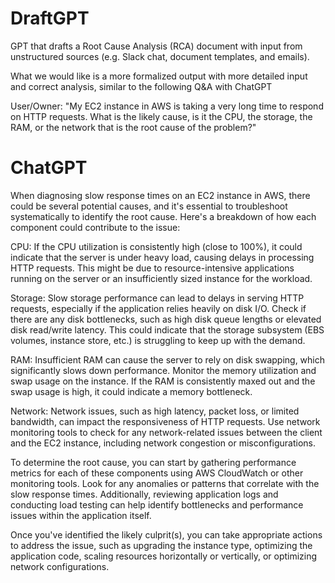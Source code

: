 # DraftGPT
GPT that drafts a Root Cause Analysis (RCA) document with input from unstructured sources (e.g. Slack chat, document templates, and emails).

What we would like is a more formalized output with more detailed input and correct analysis, similar to the following Q&A with ChatGPT

User/Owner: "My EC2 instance in AWS is taking a very long time to respond on HTTP requests. What is the likely cause, is it the CPU, the storage, the RAM, or the network that is the root cause of the problem?"

# ChatGPT
When diagnosing slow response times on an EC2 instance in AWS, there could be several potential causes, and it's essential to troubleshoot systematically to identify the root cause. Here's a breakdown of how each component could contribute to the issue:

CPU: If the CPU utilization is consistently high (close to 100%), it could indicate that the server is under heavy load, causing delays in processing HTTP requests. This might be due to resource-intensive applications running on the server or an insufficiently sized instance for the workload.

Storage: Slow storage performance can lead to delays in serving HTTP requests, especially if the application relies heavily on disk I/O. Check if there are any disk bottlenecks, such as high disk queue lengths or elevated disk read/write latency. This could indicate that the storage subsystem (EBS volumes, instance store, etc.) is struggling to keep up with the demand.

RAM: Insufficient RAM can cause the server to rely on disk swapping, which significantly slows down performance. Monitor the memory utilization and swap usage on the instance. If the RAM is consistently maxed out and the swap usage is high, it could indicate a memory bottleneck.

Network: Network issues, such as high latency, packet loss, or limited bandwidth, can impact the responsiveness of HTTP requests. Use network monitoring tools to check for any network-related issues between the client and the EC2 instance, including network congestion or misconfigurations.

To determine the root cause, you can start by gathering performance metrics for each of these components using AWS CloudWatch or other monitoring tools. Look for any anomalies or patterns that correlate with the slow response times. Additionally, reviewing application logs and conducting load testing can help identify bottlenecks and performance issues within the application itself.

Once you've identified the likely culprit(s), you can take appropriate actions to address the issue, such as upgrading the instance type, optimizing the application code, scaling resources horizontally or vertically, or optimizing network configurations.
